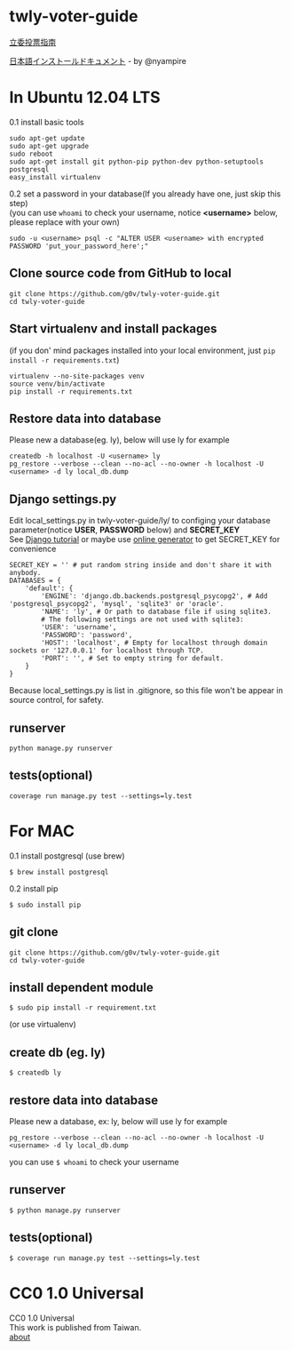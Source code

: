 twly-voter-guide
================

[立委投票指南](http://vote.ly.g0v.tw/)     

[日本語インストールドキュメント](https://github.com/g0v/twly-voter-guide/blob/master/README.ja.md) - by @nyampire

In Ubuntu 12.04 LTS
=================
0.1 install basic tools
```
sudo apt-get update
sudo apt-get upgrade
sudo reboot
sudo apt-get install git python-pip python-dev python-setuptools postgresql
easy_install virtualenv
```

0.2 set a password in your database(If you already have one, just skip this step)        
(you can use `whoami` to check your username, notice **&lt;username&gt;**  below, please replace with your own)

```
sudo -u <username> psql -c "ALTER USER <username> with encrypted PASSWORD 'put_your_password_here';"
```

## Clone source code from GitHub to local
```
git clone https://github.com/g0v/twly-voter-guide.git       
cd twly-voter-guide
```

## Start virtualenv and install packages         
(if you don' mind packages installed into your local environment, just `pip install -r requirements.txt`)
```
virtualenv --no-site-packages venv      
source venv/bin/activate        
pip install -r requirements.txt     
```

## Restore data into database       
Please new a database(eg. ly), below will use ly for example
```
createdb -h localhost -U <username> ly
pg_restore --verbose --clean --no-acl --no-owner -h localhost -U <username> -d ly local_db.dump
```

## Django settings.py          
Edit local_settings.py in twly-voter-guide/ly/ to configing your database parameter(notice **USER**, **PASSWORD** below) and **SECRET_KEY**       
See [Django tutorial](https://docs.djangoproject.com/en/dev/intro/tutorial01/) or maybe use [online generator](http://www.miniwebtool.com/django-secret-key-generator/) to get SECRET_KEY for convenience				
```
SECRET_KEY = '' # put random string inside and don't share it with anybody.
DATABASES = {
    'default': {
        'ENGINE': 'django.db.backends.postgresql_psycopg2', # Add 'postgresql_psycopg2', 'mysql', 'sqlite3' or 'oracle'.
        'NAME': 'ly', # Or path to database file if using sqlite3.
        # The following settings are not used with sqlite3:
        'USER': 'username',
        'PASSWORD': 'password',
        'HOST': 'localhost', # Empty for localhost through domain sockets or '127.0.0.1' for localhost through TCP.
        'PORT': '', # Set to empty string for default.
    }
}
```
Because local_settings.py is list in .gitignore, so this file won't be appear in source control, for safety.

## runserver
```
python manage.py runserver
```

## tests(optional)
```
coverage run manage.py test --settings=ly.test
```


For MAC
=================
0.1 install postgresql (use brew)
```
$ brew install postgresql
```
0.2 install pip
```
$ sudo install pip 
```


## git clone
```
git clone https://github.com/g0v/twly-voter-guide.git       
cd twly-voter-guide
```
## install dependent module
```
$ sudo pip install -r requirement.txt
```
(or use virtualenv)

## create db (eg. ly)
```
$ createdb ly
```

## restore data into database       
Please new a database, ex: ly, below will use ly for example
```
pg_restore --verbose --clean --no-acl --no-owner -h localhost -U <username> -d ly local_db.dump
```
you can use `$ whoami` to check your username

## runserver
```
$ python manage.py runserver
```

## tests(optional)
```
$ coverage run manage.py test --settings=ly.test
```

CC0 1.0 Universal
=================
CC0 1.0 Universal       
This work is published from Taiwan.     
[about](http://vote.ly.g0v.tw/about/)
